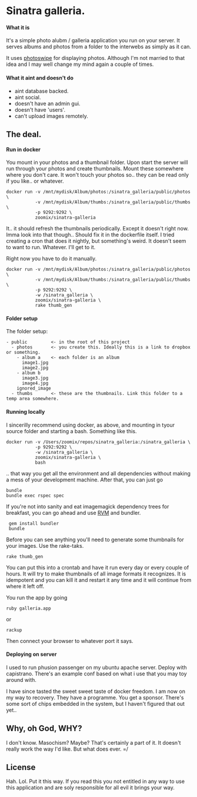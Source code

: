 # Sinatra galleria.


#### What it is
It's a simple photo alubm / galleria application you run on your server. It serves albums and photos from a folder to the interwebs as simply as it can.

It uses [photoswipe](http://www.photoswipe.com/) for displaying photos. Although I'm not married to that idea and I may well change my mind again a couple of times.


#### What it aint and doesn't do

* aint database backed.
* aint social.
* doesn't have an admin gui.
* doesn't have 'users'.
* can't upload images remotely.


## The deal.

#### Run in docker

You mount in your photos and a thumbnail folder. Upon start the server will run through your photos and create thumbnails. Mount these somewhere where you don't care. It won't touch your photos so.. they can be read only if you like.. or whatever.

    docker run -v /mnt/mydisk/Album/photos:/sinatra_galleria/public/photos \
               -v /mnt/mydisk/Album/thumbs:/sinatra_galleria/public/thumbs \
               -p 9292:9292 \
               zoomix/sinatra-galleria

It.. it should refresh the thumbnails periodically. Except it doesn't right now. Imma look into that though.. Should fix it in the dockerfile itself. I tried creating a cron that does it nightly, but something's weird. It doesn't seem to want to run. Whatever. I'll get to it.

Right now you have to do it manually.

    docker run -v /mnt/mydisk/Album/photos:/sinatra_galleria/public/photos \
               -v /mnt/mydisk/Album/thumbs:/sinatra_galleria/public/thumbs \
               -p 9292:9292 \
               -w /sinatra_galleria \
               zoomix/sinatra-galleria \
               rake thumb_gen



#### Folder setup

The folder setup:

    - public         <- in the root of this project
      - photos       <- you create this. Ideally this is a link to dropbox or something.
        - album a    <- each folder is an album
          image1.jpg 
          image2.jpg
        - album b
          image3.jpg
          image4.jpg
        ignored_image
      - thumbs       <- these are the thumbnails. Link this folder to a temp area somewhere.


#### Running locally

I sincerilly recommend using docker, as above, and mounting in tyour source folder and starting a bash. Something like this.

    docker run -v /Users/zoomix/repos/sinatra_galleria:/sinatra_galleria \
               -p 9292:9292 \
               -w /sinatra_galleria \
               zoomix/sinatra-galleria \
               bash

.. that way you get all the environment and all dependencies without making a mess of your development machine. After that, you can just go

    bundle
    bundle exec rspec spec


If you're not into sanity and eat imagemagick dependency trees for breakfast, you can go ahead and use [RVM](http://rvm.io) and bundler.

     gem install bundler
     bundle

Before you can see anything you'll need to generate some thumbnails for your images. Use the rake-taks.

    rake thumb_gen

You can put this into a crontab and have it run every day or every couple of hours. It will try to make thumbnails of all image formats it recognizes. It is idempotent and you can kill it and restart it any time and it will continue from where it left off.



You run the app by going
    
    ruby galleria.app

or

    rackup

Then connect your browser to whatever port it says.



#### Deploying on server

I used to run phusion passenger on my ubuntu apache server. Deploy with capistrano. There's an example conf based on what i use that you may toy around with.

I have since tasted the sweet sweet taste of docker freedom. I am now on my way to recovery. They have a programme. You get a sponsor. There's some sort of chips embedded in the system, but I haven't figured that out yet..


## Why, oh God, WHY?

I don't know. Masochism? Maybe? That's certainly a part of it. It doesn't really work the way I'd like. But what does ever. =/


## License
Hah. Lol. Put it this way. If you read this you not entitled in any way to use this application and are soly responsible for all evil it brings your way.
